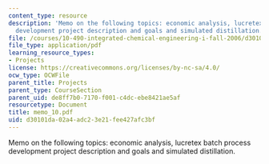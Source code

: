 ```yaml
---
content_type: resource
description: 'Memo on the following topics: economic analysis, lucretex batch process
  development project description and goals and simulated distillation.'
file: /courses/10-490-integrated-chemical-engineering-i-fall-2006/d30101da02a4adc23e21fee427afc3bf_memo_10.pdf
file_type: application/pdf
learning_resource_types:
- Projects
license: https://creativecommons.org/licenses/by-nc-sa/4.0/
ocw_type: OCWFile
parent_title: Projects
parent_type: CourseSection
parent_uid: de8ff7b0-7170-f001-c4dc-ebe8421ae5af
resourcetype: Document
title: memo_10.pdf
uid: d30101da-02a4-adc2-3e21-fee427afc3bf
---
```

Memo on the following topics: economic analysis, lucretex batch process development project description and goals and simulated distillation.